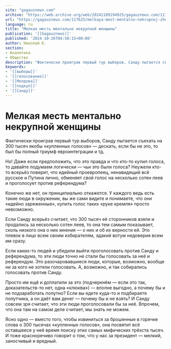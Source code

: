 ```yaml
---
site: "gagauznews.com"
archive: "https://web.archive.org/web/20241109194925/gagauznews.com/117625/melkaya-mest-mentalno-nekrupnoj-zhenshhiny.html"
url: "https://gagauznews.com/117625/melkaya-mest-mentalno-nekrupnoj-zhenshhiny.html"
language: ru
title: "Мелкая месть ментально некрупной женщины"
publication: '[[Gagauznews]]'
published: '2024-10-26T04:50:15+00:00'
author: Николай К.
section:
- Аналитика
- Общество
description: "Фактически проиграв первый тур выборов, Санду пытается съехать на 300 тысяч якобы «купленных голосов» — дескать, если бы не это, то был бы полный триумф евроинтеграции и тд. Но! Даже если предположить, что это правда и что кто-то купил голоса, то давайте подумаем логически — чьи это были голоса? Неужели кто-то всерьёз поверит, что идейный проевропеец, ненавидящий всё русское и Путина лично, обменяет свой голос на несколько сотен леев и проголосует против референдума? Конечно же нет, он принципиально откажется. У каждого ведь есть такие люди в окружении, вы же сами видите и понимаете, что они «идейно заряженные», купить голос таких […]"
keywords:
- '[[выборы]]'
- '[[голосование]]'
- '[[Молдова]]'
- '[[подкуп]]'
- '[[Санду]]'
---
```


# Мелкая месть ментально некрупной женщины

Фактически проиграв первый тур выборов, Санду пытается съехать на 300 тысяч якобы «купленных голосов» — дескать, если бы не это, то был бы полный триумф евроинтеграции и тд.

Но! Даже если предположить, что это правда и что кто-то купил голоса, то давайте подумаем логически — чьи это были голоса? Неужели кто-то всерьёз поверит, что идейный проевропеец, ненавидящий всё русское и Путина лично, обменяет свой голос на несколько сотен леев и проголосует против референдума?

Конечно же нет, он принципиально откажется. У каждого ведь есть такие люди в окружении, вы же сами видите и понимаете, что они «идейно заряженные», купить голос таких «руке кремля» просто невозможно.

Если Санду всерьёз считает, что 300 тысяч её сторонников взяли и продались за несколько сотен леев, то она тем самым показывает, сколь низкого она о них мнения — о них и об их верности ей. Это плевок в лицо всем своим избирателям, эдакий вотум недоверия всем им сразу.

Если каких-то людей и убедили выйти проголосовать против Санду и референдума, то эти люди точно не стали бы голосовать за неё и референдум. Это разочаровавшиеся люди, которые, возможно, вообще ни за кого не хотели голосовать. А, возможно, и так собирались голосовать против Санду.

Просто им ещё и доплатили за это (подчеркнём — если это так, доказательств-то нет, одна «клюква») — вполне выгодно, а почему бы и не подзаработать попутно? Если вы едете куда-то и подбираете попутчика, а он даёт вам денег — почему бы и не взять? И Санду совсем зря считает, что эти люди проголосовали бы за неё. Впрочем, что она там на самом деле считает, мы знать не можем.

Ясно одно — вместо того, чтобы извиниться за брошенные в горячке слова о 300 тысячах «купленных голосов», она посвятит всё оставшееся у неё время поиску этих самых мифических трёхста тысяч. И тоже красноречиво говорит о том, что у нас за президент — мелкий, заносчивый и вредный.